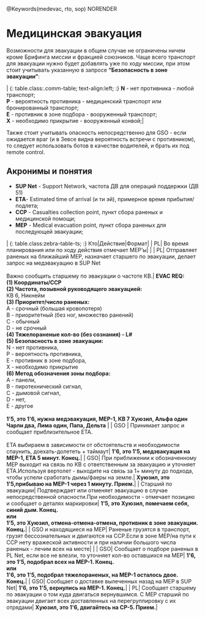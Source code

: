 @Keywords(medevac, rto, sop) NORENDER

# Медицинская эвакуация

Возможности для эвакуации в общем случае не ограничены ничем кроме Брифинга миссии и фракцией союзников. Чаще всего транспорт для эвакуации нужно будет добавлять уже по ходу миссии, при этом стоит учитывать указанную в запросе **“Безопасность в зоне эвакуации”**:

| {: table.class:.comm-table; text-align:left; :}    **N** - нет противника            - любой транспорт;<br> **P** - вероятность противника    - медицинский транспорт или бронированный транспорт;<br> **E** - противник в зоне подбора  - вооруженный транспорт;<br> **X** - необходимо прикрытие      - вооруженный конвой;|

  Также стоит учитывать опасность непосредственно для GSO - если ожидается враг (и в Зевсе видна вероятность встречи с противником), то следует использовать ботов в качестве водителей, и брать их под remote control.

## Акронимы и понятия

- **SUP Net** - Support Network, частота ДВ для операций поддержки (ДВ 51)
- **ETA**- Estimated time of arrival (и ти эй), примерное время прибытия/подлета;
- **CCP** - Casualties collection point, пункт сбора раненых и медицинской помощи;
- **MEP** - Medical evacuation point, пункт сбора раненых для последующей эвакуации;

| {: table.class:zebra-table-ts; :} Кто|Действие|Формат|
| PL| Во время планирования или по ходу действия отмечает MEP’ы| |
| PL| Отправляет раненых на ближайший MEP, назначает старшего по эвакуации, делает запрос на медэвакуацию в SUP Net<br><br>Важно сообщить старшему по эвакуации о частоте КВ.| **EVAC REQ:**<br>**(1) Координаты/CCP**<br>**(2) Частота, позывной руководящего эвакуацией:**<br>КВ 6, Никнейм<br>**(3) Приоритет/число раненых:**<br>A - срочный (большая кровопотеря)<br>B - приоритетный (без ног, множество ранений)<br>C - обычный<br>D - не срочный<br>**(4) Тяжелораненые кол-во (без сознания) - L#**<br>**(5) Безопасность в зоне эвакуации:**<br>N - нет противника,<br>P - вероятность противника,<br>E - противник в зоне подбора,<br>X - необходимо прикрытие<br>**(6) Метод обозначения зоны подбора:**<br>A - панели,<br>B - пиротехнический сигнал,<br>C - дымовой сигнал,<br>D - нет,<br>E - другое<br><br>**1'5, это 1'6, нужна медэвакуация, MEP-1, КВ 7 Хуюзил, Альфа один Чарли два, Лима один, Папа, Дельта** |
| GSO | Принимает запрос и сообщает приблизительное ETA.<br><br>ETA выбираем в зависимости от обстоятельств и необходимости спаунить, доехать-долететь + таймаут| **1'6, это 1'5, медэвакуация на MEP-1, ETA 5 минут. Конец.**|
| GSO| При приближении к обозначенному MEP выходит на связь по КВ с ответственным за эвакуацию и уточняет ЕТА.Используя вертолет - выходите на связь за 1+ минуту до подхода, чтобы успели сработать дымы/фаеры на земле.| **Хуюзил, это 1'5,прибываю на MEP-1 через 1 минуту. Прием.**|
| Старший по эвакуации| Подтверждает или отменяет эвакуацию в случае непосредственной опасности.При необходимости - отмечает позицию и сообщает о деталях маркировки| **1'5, это Хуюзил, помечаем себя, синий дым. Конец.**<br>**или**<br>**1'5, это Хуюзил, отмена-отмена-отмена, противник в зоне эвакуации. Конец.**|
| GSO и находящиеся на MEP| Раненые грузятся в транспорт, грузят бессознательных и двигаются на CCP.Если в зоне MEP/на пути к CCP нету вражеской активности и при наличии большого числа раненых - лечим всех на месте| |
| GSO| Сообщает о подборе раненых в PL Net, если все не влезли, то уточняет кол-во оставшихся на MEP| **1'6, это 1'5, подобрал всех на MEP-1. Конец.**<br>**или**<br>**1'6, это 1'5, подобрал тяжелораненых, на MEP-1 осталось двое. Конец.**|
| GSO| Сообщает о доставке вылеченных назад на MEP в SUP Net| **1'6, это 1'5, вернулись на MEP-1. Конец.**|
| PL| Сообщает старшему по эвакуации о том куда двигаться вернувшимся. C MEP старший по эвакуации двигает всех доставленных на перегруппировку с их отрядами| **Хуюзил, это 1'6, двигайтесь на CP-5. Прием.**|

